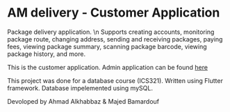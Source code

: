 # AM delivery - Customer Application

Package delivery application. \n
Supports creating accounts, monitoring package route, changing address, sending and receiving packages, paying fees, viewing package summary, scanning package barcode, viewing package history, and more.


This is the customer application.
Admin application can be found [here](https://github.com/LoL-Troll/AM_Delivery_ADMIN) 

This project was done for a database course (ICS321).
Written using Flutter framework. 
Database impelemented using mySQL.

Devoloped by Ahmad Alkhabbaz & Majed Bamardouf
